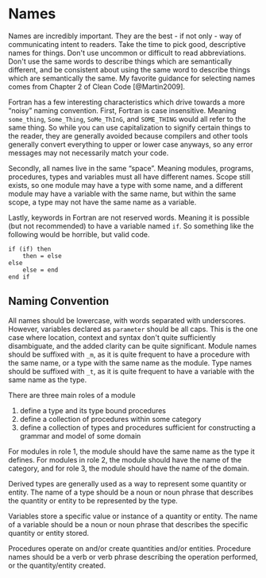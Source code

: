 # Names

Names are incredibly important.
They are the best - if not only - way of communicating intent to readers.
Take the time to pick good, descriptive names for things.
Don't use uncommon or difficult to read abbreviations.
Don't use the same words to describe things which are semantically different,
and be consistent about using the same word to describe things which are semantically the same.
My favorite guidance for selecting names comes from Chapter 2 of Clean Code [@Martin2009].

Fortran has a few interesting characteristics which drive towards a more “noisy” naming convention.
First, Fortran is case insensitive.
Meaning `some_thing`, `Some_Thing`, `SoMe_ThInG`, and `SOME_THING` would all refer to the same thing.
So while you can use capitalization to signify certain things to the reader,
they are generally avoided because compilers and other tools generally convert everything to upper or lower case anyways,
so any error messages may not necessarily match your code.

Secondly, all names live in the same “space”.
Meaning modules, programs, procedures, types and variables must all have different names.
Scope still exists, so one module may have a type with some name, and a different module may have a variable with the same name,
but within the same scope, a type may not have the same name as a variable.

Lastly, keywords in Fortran are not reserved words.
Meaning it is possible (but not recommended) to have a variable named `if`.
So something like the following would be horrible, but valid code.

```Fortran
if (if) then
    then = else
else
    else = end
end if
```

## Naming Convention

All names should be lowercase, with words separated with underscores.
However, variables declared as `parameter` should be all caps.
This is the one case where location, context and syntax don't quite sufficiently disambiguate,
and the added clarity can be quite significant.
Module names should be suffixed with `_m`, as it is quite frequent to have a procedure with the same name, or a type with the same name as the module.
Type names should be suffixed with `_t`, as it is quite frequent to have a variable with the same name as the type.

There are three main roles of a module

1. define a type and its type bound procedures
2. define a collection of procedures within some category
3. define a collection of types and procedures sufficient for constructing a grammar and model of some domain

For modules in role 1, the module should have the same name as the type it defines.
For modules in role 2, the module should have the name of the category,
and for role 3, the module should have the name of the domain.

Derived types are generally used as a way to represent some quantity or entity.
The name of a type should be a noun or noun phrase that describes the quantity or entity to be represented by the type.

Variables store a specific value or instance of a quantity or entity.
The name of a variable should be a noun or noun phrase that describes the specific quantity or entity stored.

Procedures operate on and/or create quantities and/or entities.
Procedure names should be a verb or verb phrase describing the operation performed, or the quantity/entity created.
